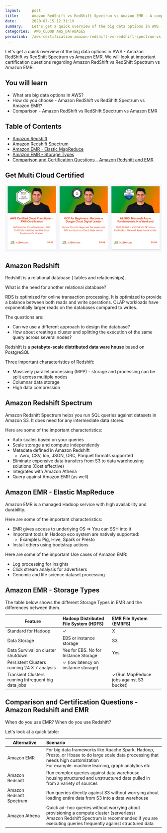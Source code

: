 ```yaml
---
layout:     post
title:      Amazon RedShift vs RedShift Spectrum vs Amazon EMR - A comparison - AWS Certification Cheat Sheet
date:       2020-07-15 12:31:19
summary:    Let's get a quick overview of the big data options in AWS - Amazon RedShift vs RedShift Spectrum vs Amazon EMR. We will look at important certification questions regarding Amazon RedShift vs RedShift Spectrum vs Amazon EMR. 
categories:  AWS_CLOUD AWS_DATABASES
permalink:  /aws-certification-amazon-redshift-vs-redshift-spectrum-vs-amazon-emr
---
```


Let's get a quick overview of the big data options in AWS - Amazon RedShift vs RedShift Spectrum vs Amazon EMR. We will look at important certification questions regarding Amazon RedShift vs RedShift Spectrum vs Amazon EMR.

## You will learn
- What are big data options in AWS?
- How do you choose - Amazon RedShift vs RedShift Spectrum vs Amazon EMR?
- Comparison - Amazon RedShift vs RedShift Spectrum vs Amazon EMR

## Table of Contents
- [Amazon Redshift](#amazon-redshift)
- [Amazon Redshift Spectrum](#amazon-redshift-spectrum)
- [Amazon EMR - Elastic MapReduce](#amazon-emr---elastic-mapreduce)
- [Amazon EMR - Storage Types](#amazon-emr---storage-types)
- [Comparison and Certification Questions - Amazon Redshift and EMR](#comparison-and-certification-questions---amazon-redshift-and-emr)

## Get Multi Cloud Certified

<div>
	<p><a href="https://courses.in28minutes.com/p/3-in-1-aws-azure-and-google-cloud-beginner-certifications"><img src="/images/multi-cloud-certified.png" alt="Image" title="AWS Architect Associate Certification"></a></p>
</div>

## Amazon Redshift

Redshift is a relational database ( tables and relationships). 

What is the need for another relational database? 

RDS is optimized for online transaction processing. It is optimized to provide a balance between both reads and write operations. OLAP workloads have exponentially larger reads on the databases compared to writes.

The questions are:
- Can we use a different approach to design the database? 
- How about creating a cluster and splitting the execution of the same query across several nodes? 

Redshift is a **petabyte-scale distributed data ware house** based on PostgreSQL

Three important characteristics of Redshift:
- Massively parallel processing (MPP) - storage and processing can be split across multiple nodes
- Columnar data storage
- High data compression

## Amazon Redshift Spectrum

Amazon Redshift Spectrum helps you run SQL queries against datasets in Amazon S3. It does need for any intermediate data stores.

Here are some of the important characteristics:
- Auto scales based on your queries
- Scale storage and compute independently
- Metadata defined in Amazon Redshift
	- Avro, CSV, Ion, JSON, ORC, Parquet formats supported
- Eliminate expensive data transfers from S3 to data warehousing solutions (Cost effective)
- Integrates with Amazon Athena
- Query against Amazon EMR (as well)

## Amazon EMR - Elastic MapReduce

Amazon EMR is a managed Hadoop service with high availability and durability.

Here are some of the important characteristics:
- EMR gives access to underlying OS => You can SSH into it
- Important tools in Hadoop eco system are natively supported:
	- Examples: Pig, Hive, Spark or Presto
- Install others using bootstrap actions

Here are some of the important Use cases of Amazon EMR:
- Log processing for insights
- Click stream analysis for advertisers
- Genomic and life science dataset processing

## Amazon EMR - Storage Types

The table below shows the different Storage Types in EMR and the differences between them.

| Feature |Hadoop Distributed File System (HDFS)  | EMR File System (EMRFS) | 
|--|:--|:--|
|  Standard for Hadoop  |   ✓    |    X     |
|  Data Storage   |   EBS or instance storage     |    S3    |
|  Data Survival on cluster shutdown| Yes for EBS. No for Instance Storage| Yes|
|Persistent Clusters running 24 X 7 analysis| ✓ (low latency on instance storage)||
|Transient Clusters running Infrequent big data jobs||✓(Run MapReduce jobs against S3 bucket)|

## Comparison and Certification Questions - Amazon Redshift and EMR 

When do you use EMR? When do you use Redshift? 

Let's look at a quick table:

| Alternative | Scenario  | 
|--|:--|
| Amazon EMR | For big data frameworks like Apache Spark, Hadoop, Presto, or Hbase to do large scale data processing that needs high customization <BR/> For example: machine learning, graph analytics etc|
| Amazon Redshift | Run complex queries against data warehouse - housing structured and unstructured data pulled in from a variety of sources |
| Amazon Redshift Spectrum | Run queries directly against S3 without worrying about loading entire data from S3 into a data warehouse|
| Amazon Athena | Quick ad-hoc queries without worrying about provisioning a compute cluster (serverless) <BR/> Amazon Redshift Spectrum is recommended if you are executing queries frequently against structured data|
